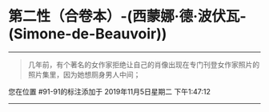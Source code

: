 # 第二性（合卷本）-(西蒙娜·德·波伏瓦-(Simone-de-Beauvoir))

---

> 几年前，有个著名的女作家拒绝让自己的肖像出现在专门刊登女作家照片的照片集里，因为她想厕身男人中间；

您在位置 #91-91的标注添加于 2019年11月5日星期二 下午1:47:12

---

